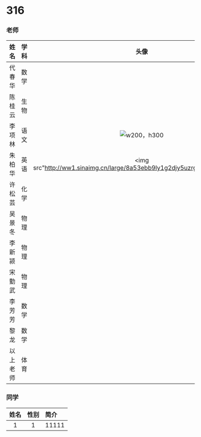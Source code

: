 # 316
### 老师

| 姓名      |学科 |头像| 简介  |
|:--------:|:--------:|:---:|:---:|
| 代春华  | 数学 |   |班主任  |
| 陈桂云     |   生物 | |   |
| 李项林      |    语文 |![w200，h300](http://ww1.sinaimg.cn/large/8a53ebb9ly1g2djy5uzrgj213z1gqqjp.jpg)|   |
| 朱柏华      |    英语 |<img src"http://ww1.sinaimg.cn/large/8a53ebb9ly1g2djy5uzrgj213z1gqqjp.jpg">|  |
| 许松芸      |    化学 | |  |
| 吴景冬      |    物理 | |  |
| 李新颍      |    物理 | |  |
| 宋勤武      |    物理 |  | |
| 李芳芳      |    数学 | |  |
| 黎龙      |    数学 |   |
| 以上老师      |   体育 |   |

### 同学

| 姓名 | 性别 | 简介 |
| :---:| :---:| :--- |
| 1 | 1 | 11111|



